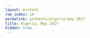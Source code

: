 ```yaml
---
layout: protest
row_index: 14
permalink: protests/algeria-may-2017
title: Algeria, May 2017
hidden: true
---
```

